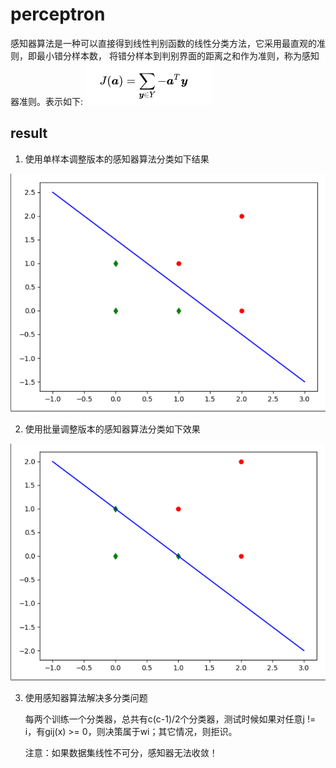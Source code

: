 # perceptron
感知器算法是一种可以直接得到线性判别函数的线性分类方法，它采用最直观的准则，即最小错分样本数，
将错分样本到判别界面的距离之和作为准则，称为感知器准则。表示如下:
![perceptron rule](/src/perceptron/pictures/perceptron_rule.png)


## result
1. 使用单样本调整版本的感知器算法分类如下结果

![perceptron single result](/src/perceptron/pictures/perceptron_single.png)

2. 使用批量调整版本的感知器算法分类如下效果

![perceptron batch result](/src/perceptron/pictures/perceptron_batch.png)

3. 使用感知器算法解决多分类问题

    每两个训练一个分类器，总共有c(c-1)/2个分类器，测试时候如果对任意j != i，有gij(x) >= 0，则决策属于wi；其它情况，则拒识。
    
    注意：如果数据集线性不可分，感知器无法收敛！

